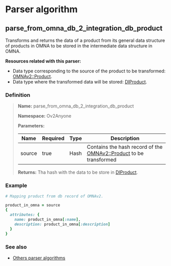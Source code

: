 # Parser algorithm
 
## parse_from_omna_db_2_integration_db_product

Transforms and returns the data of a product from its general data structure of products in OMNA to be stored 
in the intermediate data structure in OMNA.

**Resources related with this parser:**

* Data type corresponding to the source of the product to be transformed: [OMNAv2::Product](https://cenit.io/json_data_type?f[namespace][24075][v]=OMNAv2&f[name][24160][o]=is&f[name][24160][v]=Product).
* Data type where the transformed data will be stored: [DIProduct](../data-types/DIProduct.md).
    
### Definition

> **Name:** parse_from_omna_db_2_integration_db_product
> 
> **Namespace:** Ov2Anyone
>
> **Parameters:**
> 
> | Name | Required | Type | Description |
> | ---- | -------- | ---- | ----------- |
> | source | true | Hash | Contains the hash record of the [OMNAv2::Product](https://cenit.io/json_data_type?f[namespace][24075][v]=OMNAv2&f[name][24160][o]=is&f[name][24160][v]=Product) to be transformed |
>
> **Returns:** Tha hash with the data to be store in [DIProduct](../data-types/DIProduct.md).

### Example
```ruby
# Mapping product from db record of OMNAv2.

product_in_omna = source
{
  attributes: {
    name: product_in_omna[:name],
    description: product_in_omna[:description]
  }
}
```

### See also
* [Others parser algorithms](overview?id=parse_from_omna_db_2_integration_db_product)